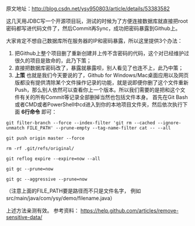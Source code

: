 原文地址：http://blog.csdn.net/ysy950803/article/details/53383582

这几天用JDBC写一个开源项目玩，测试的时候为了方便连接数据库就直接把root密码都写进代码文件了，然后Commit再Sync，成功把密码暴露到Github上。

大家肯定不想自己数据库所在服务器的IP和密码暴露，所以这里提供3个办法：
1. 把Github上整个项目删了重新创建并上传不含密码的代码，这个对已经维护过很久的项目是致命的，此乃下策；
2. 直接把数据库密码改了，暴露就暴露呗，别人看见了也连不上，此乃中策；
3. **上策** 也就是我们今天要说的了，Github for Windows/Mac桌面应用以及网页版都没有提供清除某个文件操作记录的功能，就是说即便你删了这个文件重新Push，那么别人依然可以查看你上一个版本。所以我们需要的是把和这个文件有关的所有Commit等记录全部删掉当然也包括文件本身。
首先在Git Bash或者CMD或者PowerShell中cd进入到你的本地项目文件夹，然后依次执行下面 **6行命令** 即可：

```
git filter-branch --force --index-filter 'git rm --cached --ignore-unmatch FILE_PATH' --prune-empty --tag-name-filter cat -- --all

git push origin master --force

rm -rf .git/refs/original/

git reflog expire --expire=now --all

git gc --prune=now

git gc --aggressive --prune=now
```

（注意上面的FILE_PATH要是路径而不只是文件名字，
例如src/main/java/com/ysy/demo/filename.java）

上述方法亲测有效。
参考资料：
https://help.github.com/articles/remove-sensitive-data/
